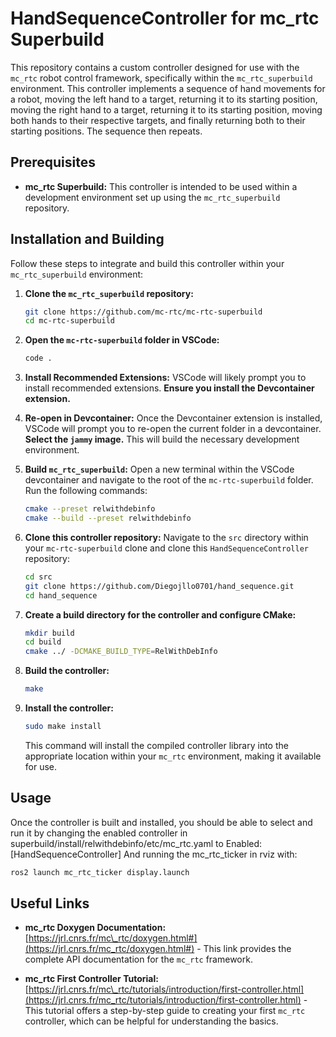 # HandSequenceController for mc_rtc Superbuild

This repository contains a custom controller designed for use with the `mc_rtc` robot control framework, specifically within the `mc_rtc_superbuild` environment. This controller implements a sequence of hand movements for a robot, moving the left hand to a target, returning it to its starting position, moving the right hand to a target, returning it to its starting position, moving both hands to their respective targets, and finally returning both to their starting positions. The sequence then repeats.

## Prerequisites

* **mc_rtc Superbuild:** This controller is intended to be used within a development environment set up using the `mc_rtc_superbuild` repository.

## Installation and Building

Follow these steps to integrate and build this controller within your `mc_rtc_superbuild` environment:

1.  **Clone the `mc_rtc_superbuild` repository:**

    ```bash
    git clone https://github.com/mc-rtc/mc-rtc-superbuild
    cd mc-rtc-superbuild
    ```

2.  **Open the `mc-rtc-superbuild` folder in VSCode:**

    ```bash
    code .
    ```

3.  **Install Recommended Extensions:** VSCode will likely prompt you to install recommended extensions. **Ensure you install the Devcontainer extension.**

4.  **Re-open in Devcontainer:** Once the Devcontainer extension is installed, VSCode will prompt you to re-open the current folder in a devcontainer. **Select the `jammy` image.** This will build the necessary development environment.

5.  **Build `mc_rtc_superbuild`:** Open a new terminal within the VSCode devcontainer and navigate to the root of the `mc-rtc-superbuild` folder. Run the following commands:

    ```bash
    cmake --preset relwithdebinfo
    cmake --build --preset relwithdebinfo
    ```

6.  **Clone this controller repository:** Navigate to the `src` directory within your `mc-rtc-superbuild` clone and clone this `HandSequenceController` repository:

    ```bash
    cd src
    git clone https://github.com/Diegojllo0701/hand_sequence.git
    cd hand_sequence
    ```

7.  **Create a build directory for the controller and configure CMake:**

    ```bash
    mkdir build
    cd build
    cmake ../ -DCMAKE_BUILD_TYPE=RelWithDebInfo
    ```

8.  **Build the controller:**

    ```bash
    make
    ```

9.  **Install the controller:**

    ```bash
    sudo make install
    ```

    This command will install the compiled controller library into the appropriate location within your `mc_rtc` environment, making it available for use.

## Usage

Once the controller is built and installed, you should be able to select and run it by changing the enabled controller in superbuild/install/relwithdebinfo/etc/mc_rtc.yaml to Enabled: [HandSequenceController]
And running the mc_rtc_ticker in rviz with:

```bash
ros2 launch mc_rtc_ticker display.launch
```

## Useful Links
* **mc\_rtc Doxygen Documentation:** [https://jrl.cnrs.fr/mc\_rtc/doxygen.html#](https://jrl.cnrs.fr/mc_rtc/doxygen.html#) - This link provides the complete API documentation for the `mc_rtc` framework.

* **mc\_rtc First Controller Tutorial:** [https://jrl.cnrs.fr/mc\_rtc/tutorials/introduction/first-controller.html](https://jrl.cnrs.fr/mc_rtc/tutorials/introduction/first-controller.html) - This tutorial offers a step-by-step guide to creating your first `mc_rtc` controller, which can be helpful for understanding the basics.

